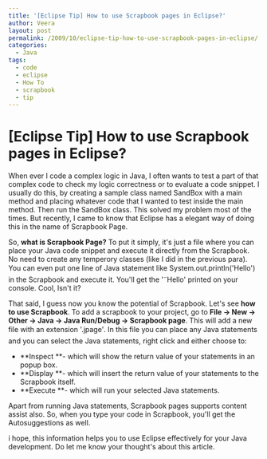 ```yaml
---
title: '[Eclipse Tip] How to use Scrapbook pages in Eclipse?'
author: Veera
layout: post
permalink: /2009/10/eclipse-tip-how-to-use-scrapbook-pages-in-eclipse/
categories:
  - Java
tags:
  - code
  - eclipse
  - How To
  - scrapbook
  - tip
---
```

# [Eclipse Tip] How to use Scrapbook pages in Eclipse?

When ever I code a complex logic in Java, I often wants to test a part of that complex code to check my logic correctness or to evaluate a code snippet. I usually do this, by creating a sample class named SandBox with a main method and placing whatever code that I wanted to test inside the main method. Then run the SandBox class. This solved my problem most of the times. But recently, I came to know that Eclipse has a elegant way of doing this in the name of Scrapbook Page.

So, **what is Scrapbook Page?** To put it simply, it's just a file where you can place your Java code snippet and execute it directly from the Scrapbook. No need to create any temperory classes (like I did in the previous para). You can even put one line of Java statement like System.out.println('Hello') in the Scrapbook and execute it. You'll get the '˜Hello' printed on your console. Cool, Isn't it?

That said, I guess now you know the potential of Scrapbook. Let's see **how to use Scrapbook**. To add a scrapbook to your project, go to **File -> New -> Other -> Java -> Java Run/Debug -> Scrapbook page**. This will add a new file with an extension '.jpage'. In this file you can place any Java statements and you can select the Java statements, right click and either choose to:

*   **Inspect **- which will show the return value of your statements in an popup box.
*   **Display **- which will insert the return value of your statements to the Scrapbook itself.
*   **Execute **- which will run your selected Java statements.

Apart from running Java statements, Scrapbook pages supports content assist also. So, when you type your code in Scrapbook, you'll get the Autosuggestions as well.

i hope, this information helps you to use Eclipse effectively for your Java development. Do let me know your thought's about this article.